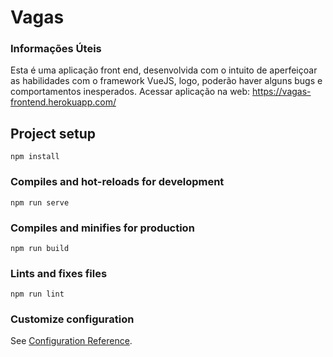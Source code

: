 # Vagas

### Informações Úteis
Esta é uma aplicação front end, desenvolvida com o intuito de aperfeiçoar as habilidades com o framework VueJS, logo, poderão haver alguns bugs e comportamentos inesperados.
Acessar aplicação na web: https://vagas-frontend.herokuapp.com/

## Project setup
```
npm install
```

### Compiles and hot-reloads for development
```
npm run serve
```

### Compiles and minifies for production
```
npm run build
```

### Lints and fixes files
```
npm run lint
```

### Customize configuration
See [Configuration Reference](https://cli.vuejs.org/config/).
